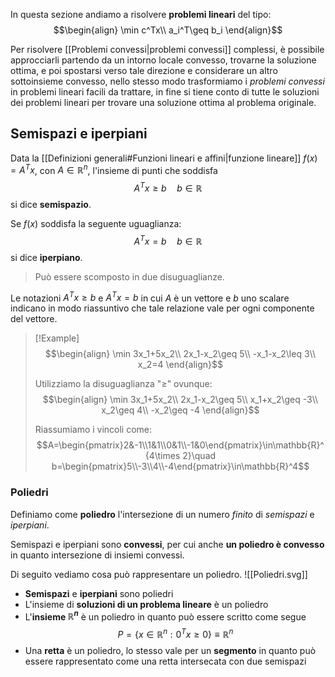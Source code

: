 In questa sezione andiamo a risolvere **problemi lineari** del tipo:
$$\begin{align}
\min c^Tx\\
a_i^T\geq b_i
\end{align}$$

Per risolvere [[Problemi convessi|problemi convessi]] complessi, è possibile approcciarli partendo da un intorno locale convesso, trovarne la soluzione ottima, e poi spostarsi verso tale direzione e considerare un altro sottoinsieme convesso, nello stesso modo trasformiamo i _problemi convessi_ in problemi lineari facili da trattare, in fine si tiene conto di tutte le soluzioni dei problemi lineari per trovare una soluzione ottima al problema originale.

## Semispazi e iperpiani
Data la [[Definizioni generali#Funzioni lineari e affini|funzione lineare]] $f(x)=A^Tx$, con $A\in\mathbb{R}^n$, l'insieme di punti che soddisfa
$$A^Tx\geq b\quad b\in\mathbb{R}$$
si dice **semispazio**.

Se $f(x)$ soddisfa la seguente uguaglianza:
$$A^Tx=b\quad b\in\mathbb{R}$$
si dice **iperpiano**.
>Può essere scomposto in due disuguaglianze.

Le notazioni $A^Tx\geq b$ e $A^Tx=b$ in cui $A$ è un vettore e $b$ uno scalare indicano in modo riassuntivo che tale relazione vale per ogni componente del vettore.

>[!Example]
>$$\begin{align}
>\min 3x_1+5x_2\\
>2x_1-x_2\geq 5\\
>-x_1-x_2\leq 3\\
>x_2=4
>\end{align}$$
>
>Utilizziamo la disuguaglianza "$\geq$" ovunque:
>$$\begin{align}
>\min 3x_1+5x_2\\
>2x_1-x_2\geq 5\\
>x_1+x_2\geq -3\\
>x_2\geq 4\\
>-x_2\geq -4
>\end{align}$$
>
>Riassumiamo i vincoli come:
>$$A=\begin{pmatrix}2&-1\\1&1\\0&1\\-1&0\end{pmatrix}\in\mathbb{R}^{4\times 2}\quad b=\begin{pmatrix}5\\-3\\4\\-4\end{pmatrix}\in\mathbb{R}^4$$

### Poliedri
Definiamo come **poliedro** l'intersezione di un numero _finito_ di _semispazi_ e _iperpiani_.

Semispazi e iperpiani sono **convessi**, per cui anche **un poliedro è convesso** in quanto intersezione di insiemi convessi.

Di seguito vediamo cosa può rappresentare un poliedro.
![[Poliedri.svg]]

- **Semispazi** e **iperpiani** sono poliedri
- L'insieme di **soluzioni di un problema lineare** è un poliedro
- L'**insieme $\mathbb{R}^n$** è un poliedro in quanto può essere scritto come segue
$$P=\{x\in\mathbb{R}^n:0^Tx\geq 0\}\equiv\mathbb{R}^n$$
- Una **retta** è un poliedro, lo stesso vale per un **segmento** in quanto può essere rappresentato come una retta intersecata con due semispazi

